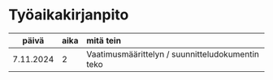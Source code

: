 # Työaikakirjanpito

|   päivä   | aika | mitä tein                                        |
| :-------: | :--- | :----------------------------------------------- |
| 7.11.2024 | 2    | Vaatimusmäärittelyn / suunnitteludokumentin teko |
